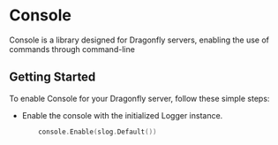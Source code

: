 # Console

Console is a library designed for Dragonfly servers, enabling the use of commands through command-line
## Getting Started

To enable Console for your Dragonfly server, follow these simple steps:

- Enable the console with the initialized Logger instance.
    ```go
        console.Enable(slog.Default())
    ```
